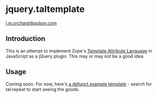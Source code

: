# jquery.taltemplate

l.m.orchard@pobox.com

## Introduction

This is an attempt to implement Zope's [Template Attribute Language][tal] in
JavaScript as a jQuery plugin.  This may or may not be a good idea.

[tal]: ttp://wiki.zope.org/ZPT/TALSpecification14

## Usage

Coming soon.  For now, here's [a defunct example template][example] - search for tal:repeat to start seeing the goods.

[example]: http://viewvc.svn.mozilla.org/vc/projects/lizardfeeder/trunk/htdocs/index.html?revision=19373&content-type=text%2Fplain&pathrev=19444
